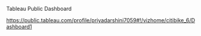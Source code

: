 Tableau Public Dashboard

https://public.tableau.com/profile/priyadarshini7059#!/vizhome/citibike_6/Dashboard1